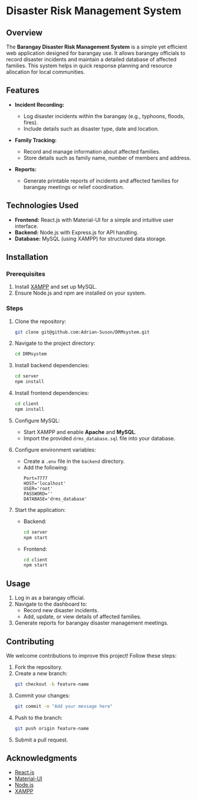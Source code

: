 # Disaster Risk Management System

## Overview
The **Barangay Disaster Risk Management System** is a simple yet efficient web application designed for barangay use. It allows barangay officials to record disaster incidents and maintain a detailed database of affected families. This system helps in quick response planning and resource allocation for local communities.

## Features
- **Incident Recording:**
  - Log disaster incidents within the barangay (e.g., typhoons, floods, fires).
  - Include details such as disaster type, date and location.

- **Family Tracking:**
  - Record and manage information about affected families.
  - Store details such as family name, number of members and address.

- **Reports:**
  - Generate printable reports of incidents and affected families for barangay meetings or relief coordination.

## Technologies Used
- **Frontend:** React.js with Material-UI for a simple and intuitive user interface.
- **Backend:** Node.js with Express.js for API handling.
- **Database:** MySQL (using XAMPP) for structured data storage.

## Installation

### Prerequisites
1. Install [XAMPP](https://www.apachefriends.org/index.html) and set up MySQL.
2. Ensure Node.js and npm are installed on your system.

### Steps

1. Clone the repository:
   ```bash
   git clone git@github.com:Adrian-Suson/DRMsystem.git
   ```

2. Navigate to the project directory:
   ```bash
   cd DRMsystem
   ```

3. Install backend dependencies:
   ```bash
   cd server
   npm install
   ```

4. Install frontend dependencies:
   ```bash
   cd client
   npm install
   ```

5. Configure MySQL:
   - Start XAMPP and enable **Apache** and **MySQL**.
   - Import the provided `drms_database.sql` file into your database.

6. Configure environment variables:
   - Create a `.env` file in the `backend` directory.
   - Add the following:
     ```env
     Port=7777
     HOST='localhost'
     USER='root'
     PASSWORD=''
     DATABASE='drms_database'
     ```

7. Start the application:
   - Backend:
     ```bash
     cd server
     npm start
     ```
   - Frontend:
     ```bash
     cd client
     npm start
     ```

## Usage
1. Log in as a barangay official.
2. Navigate to the dashboard to:
   - Record new disaster incidents.
   - Add, update, or view details of affected families.
3. Generate reports for barangay disaster management meetings.

## Contributing
We welcome contributions to improve this project! Follow these steps:

1. Fork the repository.
2. Create a new branch:
   ```bash
   git checkout -b feature-name
   ```
3. Commit your changes:
   ```bash
   git commit -m "Add your message here"
   ```
4. Push to the branch:
   ```bash
   git push origin feature-name
   ```
5. Submit a pull request.


## Acknowledgments
- [React.js](https://reactjs.org/)
- [Material-UI](https://mui.com/)
- [Node.js](https://nodejs.org/)
- [XAMPP](https://www.apachefriends.org/)
